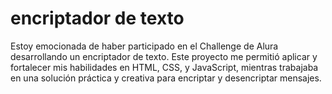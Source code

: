 <h1>encriptador de texto</h1>
<p>
Estoy emocionada de haber participado en el Challenge de Alura desarrollando un encriptador de texto.
  Este proyecto me permitió aplicar y fortalecer mis habilidades en HTML, CSS, y JavaScript, mientras trabajaba en una solución práctica 
  y creativa para encriptar y desencriptar mensajes.
</p>
